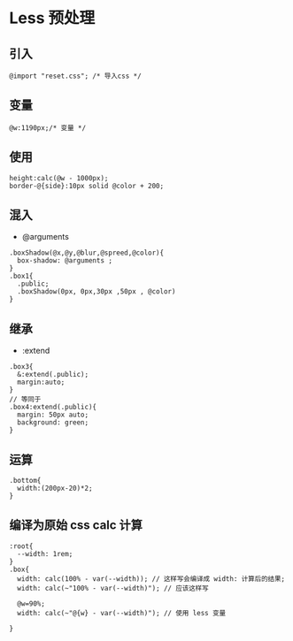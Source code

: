 # Less 预处理

## 引入

```less
@import "reset.css"; /* 导入css */
```

## 变量

```less
@w:1190px;/* 变量 */
```

## 使用

```less
height:calc(@w - 1000px);
border-@{side}:10px solid @color + 200;
```

## 混入

- @arguments

```less
.boxShadow(@x,@y,@blur,@spreed,@color){
  box-shadow: @arguments ;
}
.box1{
  .public;
  .boxShadow(0px, 0px,30px ,50px , @color)
}
```

## 继承

- :extend

```less
.box3{
  &:extend(.public);
  margin:auto;
}
// 等同于
.box4:extend(.public){
  margin: 50px auto;
  background: green;
}
```

## 运算

```less
.bottom{
  width:(200px-20)*2;
}
```

## 编译为原始 css calc 计算

```less
:root{
  --width: 1rem;
}
.box{
  width: calc(100% - var(--width)); // 这样写会编译成 width: 计算后的结果;
  width: calc(~"100% - var(--width)"); // 应该这样写

  @w=90%;
  width: calc(~"@{w} - var(--width)"); // 使用 less 变量

}
```